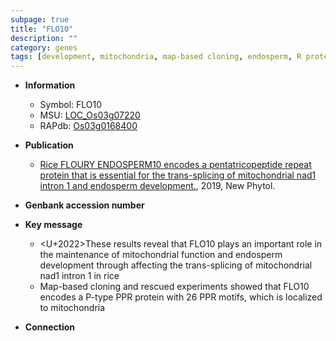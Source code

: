```yaml
---
subpage: true
title: "FLO10"
description: ""
category: genes
tags: [development, mitochondria, map-based cloning, endosperm, R protein, endosperm development]
---
```


* **Information**  
    + Symbol: FLO10  
    + MSU: [LOC_Os03g07220](http://rice.plantbiology.msu.edu/cgi-bin/ORF_infopage.cgi?orf=LOC_Os03g07220)  
    + RAPdb: [Os03g0168400](http://rapdb.dna.affrc.go.jp/viewer/gbrowse_details/irgsp1?name=Os03g0168400)  

* **Publication**  
    + [Rice FLOURY ENDOSPERM10 encodes a pentatricopeptide repeat protein that is essential for the trans-splicing of mitochondrial nad1 intron 1 and endosperm development.](http://www.ncbi.nlm.nih.gov/pubmed?term=Rice+FLOURY+ENDOSPERM10+encodes+a+pentatricopeptide+repeat+protein+that+is+essential+for+the+trans-splicing+of+mitochondrial+nad1+intron+1+and+endosperm+development.%5BTitle%5D), 2019, New Phytol.

* **Genbank accession number**  

* **Key message**  
    + <U+2022>These results reveal that FLO10 plays an important role in the maintenance of mitochondrial function and endosperm development through affecting the trans-splicing of mitochondrial nad1 intron 1 in rice
    + Map-based cloning and rescued experiments showed that FLO10 encodes a P-type PPR protein with 26 PPR motifs, which is localized to mitochondria

* **Connection**  



